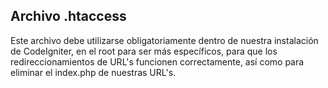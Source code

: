 <h2>Archivo .htaccess</h2>
<p>
	Este archivo debe utilizarse obligatoriamente dentro de nuestra instalación de CodeIgniter, en el root para ser más específicos, para que los redireccionamientos de URL's funcionen correctamente, así como para eliminar el index.php de nuestras URL's.
</p>